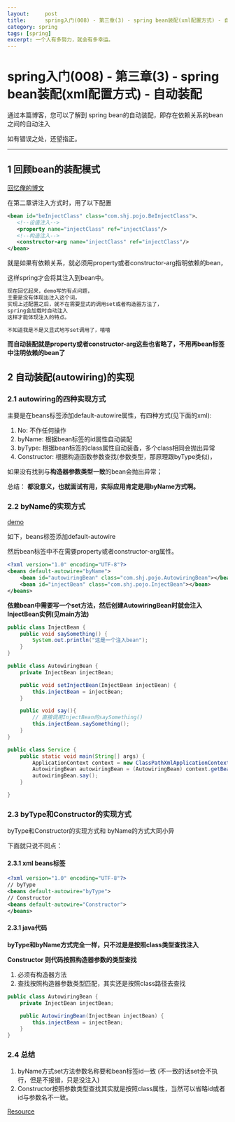 ```yaml
---
layout:     post
title:      spring入门(008) - 第三章(3) - spring bean装配(xml配置方式) - 自动装配
category: spring
tags: [spring]
excerpt: 一个人有多努力，就会有多幸运。
---
```


spring入门(008) - 第三章(3) - spring bean装配(xml配置方式) - 自动装配
=======================================

通过本篇博客，您可以了解到 spring bean的自动装配，即存在依赖关系的bean之间的自动注入

如有错误之处，还望指正。

-----------------------------------------

1 回顾bean的装配模式
----------------------------------------

[回忆俺的博文](https://hunzino1.github.io/spring/2019/06/13/round_1_004_spring_ioc.html)

在第二章讲注入方式时，用了以下配置

```xml
<bean id="beInjectClass" class="com.shj.pojo.BeInjectClass">、
   <!--设值注入-->
   <property name="injectClass" ref="injectClass"/>
   <!--构造注入-->
   <constructor-arg name="injectClass" ref="injectClass"/>
</bean>
```

就是如果有依赖关系，就必须用property或者constructor-arg指明依赖的bean，

这样spring才会将其注入到bean中。

```html
现在回忆起来，demo写的有点问题，
主要是没有体现出注入这个词，
实现上述配置之后，就不在需要显式的调用set或者构造器方法了，
spring会加载时自动注入
这样才能体现注入的特点。

不知道我是不是又显式地写set调用了，嘻嘻
```

**而自动装配就是property或者constructor-arg这些也省略了，不用再bean标签中注明依赖的bean了**

2 自动装配(autowiring)的实现
------------------------------------------

### 2.1 autowiring的四种实现方式

主要是在beans标签添加default-autowire属性，有四种方式(见下面的xml):

1. No: 不作任何操作
2. byName: 根据bean标签的id属性自动装配
3. byType: 根据bean标签的class属性自动装备，多个class相同会抛出异常
4. Constructor: 根据构造函数参数查找(参数类型，那原理跟byType类似)，

如果没有找到与**构造器参数类型一致**的bean会抛出异常；

总结： **都没意义，也就面试有用，实际应用肯定是用byName方式啊。**

### 2.2 byName的实现方式

[demo](https://github.com/hunzino1/spring_round_one/tree/master/muke/chapter3_autowiring)

如下，beans标签添加default-autowire

然后bean标签中不在需要property或者constructor-arg属性。

```xml
<?xml version="1.0" encoding="UTF-8"?>
<beans default-autowire="byName">
    <bean id="autowiringBean" class="com.shj.pojo.AutowiringBean"></bean>
    <bean id="injectBean" class="com.shj.pojo.InjectBean"></bean>
</beans>
```

**依赖bean中需要写一个set方法，然后创建AutowiringBean时就会注入InjectBean实例(见main方法)**

```java
public class InjectBean {
    public void saySomething() {
        System.out.println("这是一个注入bean");
    }
}

public class AutowiringBean {
    private InjectBean injectBean;

    public void setInjectBean(InjectBean injectBean) {
        this.injectBean = injectBean;
    }

    public void say(){
        // 直接调用InjectBean的saySomething()
        this.injectBean.saySomething();
    }
}

public class Service {
    public static void main(String[] args) {
        ApplicationContext context = new ClassPathXmlApplicationContext("spring-context.xml");
        AutowiringBean autowiringBean = (AutowiringBean) context.getBean("autowiringBean");
        autowiringBean.say();
    }

}
```

### 2.3 byType和Constructor的实现方式

byType和Constructor的实现方式和 byName的方式大同小异

下面就只说不同点：

#### 2.3.1 xml beans标签

```xml
<?xml version="1.0" encoding="UTF-8"?>
// byType
<beans default-autowire="byType">
// Constructor
<beans default-autowire="Constructor">
</beans>
```

#### 2.3.1 java代码

**byType和byName方式完全一样，只不过是是按照class类型查找注入**

**Constructor 则代码按照构造器参数的类型查找**

1. 必须有构造器方法
2. 查找按照构造器参数类型匹配，其实还是按照class路径去查找

```java 
public class AutowiringBean {
    private InjectBean injectBean;

    public AutowiringBean(InjectBean injectBean) {
        this.injectBean = injectBean;
    }
}
```

### 2.4 总结

1. byName方式set方法参数名称要和bean标签id一致 (不一致的话set会不执行，但是不报错，只是没注入)
2. Constructor按照参数类型查找其实就是按照class属性，当然可以省略id或者id与参数名不一致。

[Resource](https://hunzino1.github.io/spring/2019/06/30/round_1_009_spring_resource_loader.html)
